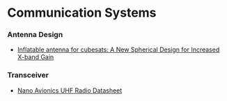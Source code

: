 # Communication Systems
### Antenna Design
- [Inflatable antenna for cubesats: A New Spherical Design for Increased X-band
Gain](https://www.researchgate.net/publication/314240428_Inflatable_Antenna_for_CubeSat_A_New_Spherical_Design_for_Increased_X-band_Gain)
### Transceiver
- [Nano Avionics UHF Radio Datasheet](https://github.com/queens-satellite-team/documentation/blob/master/comms/files/NanoAvionicsUHFRadioDatasheet.pdfhttps://github.com/queens-satellite-team/documentation/blob/master/comms/files/NanoAvionicsUHFRadioDatasheet.pdf)
